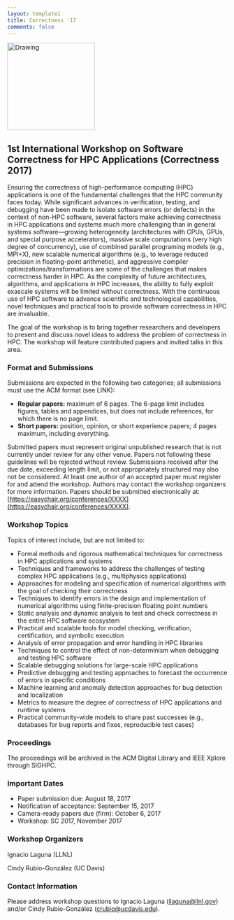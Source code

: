 ```yaml
---
layout: template1
title: Correctness '17
comments: false
---
```


<img src="2017-SC-Denver/img/picture.jpg" alt="Drawing" style="width: 200px;"/>

1st International Workshop on Software Correctness for HPC Applications (Correctness 2017)
------

Ensuring the correctness of high-performance computing (HPC) applications is one of the fundamental challenges that the HPC community faces today. While significant advances in verification, testing, and debugging have been made to isolate software errors (or defects) in the context of non-HPC software, several factors make achieving correctness in HPC applications and systems much more challenging than in general systems software—growing heterogeneity (architectures with CPUs, GPUs, and special purpose accelerators), massive scale computations (very high degree of concurrency), use of combined parallel programing models (e.g., MPI+X), new scalable numerical algorithms (e.g., to leverage reduced precision in floating-point arithmetic), and aggressive compiler optimizations/transformations are some of the challenges that makes correctness harder in HPC. As the complexity of future architectures, algorithms, and applications in HPC increases, the ability to fully exploit exascale systems will be limited without correctness. With the continuous use of HPC software to advance scientific and technological capabilities, novel techniques and practical tools to provide software correctness in HPC are invaluable.

The goal of the workshop is to bring together researchers and developers to present and discuss novel ideas to address the problem of correctness in HPC. The workshop will feature contributed papers and invited talks in this area.

### Format and Submissions

Submissions are expected in the following two categories; all submissions must use the ACM format (see LINK):

* **Regular papers:** maximum of 6 pages. The 6-page limit includes figures, tables and appendices, but does not include references, for which there is no page limit.
* **Short papers:** position, opinion, or short experience papers; 4 pages maximum, including everything.

Submitted papers must represent original unpublished research that is not currently under review for any other venue. Papers not following these guidelines will be rejected without review. Submissions received after the due date, exceeding length limit, or not appropriately structured may also not be considered. At least one author of an accepted paper must register for and attend the workshop. Authors may contact the workshop organizers for more information. Papers should be submitted electronically at: [https://easychair.org/conferences/XXXX](https://easychair.org/conferences/XXXX).

### Workshop Topics

Topics of interest include, but are not limited to:

*	Formal methods and rigorous mathematical techniques for correctness in HPC applications and systems
*	Techniques and frameworks to address the challenges of testing complex HPC applications (e.g., multiphysics applications)
*	Approaches for modeling and specification of numerical algorithms with the goal of checking their correctness
*	Techniques to identify errors in the design and implementation of numerical algorithms using finite-precision floating point numbers
*	Static analysis and dynamic analysis to test and check correctness in the entire HPC software ecosystem
*	Practical and scalable tools for model checking, verification, certification, and symbolic execution
*	Analysis of error propagation and error handling in HPC libraries
*	Techniques to control the effect of non-determinism when debugging and testing HPC software
*	Scalable debugging solutions for large-scale HPC applications
*	Predictive debugging and testing approaches to forecast the occurrence of errors in specific conditions
*	Machine learning and anomaly detection approaches for bug detection and localization
*	Metrics to measure the degree of correctness of HPC applications and runtime systems
*	Practical community-wide models to share past successes (e.g., databases for bug reports and fixes, reproducible test cases)

### Proceedings

The proceedings will be archived in the ACM Digital Library and IEEE Xplore through SIGHPC.

### Important Dates

* Paper submission due: August 18, 2017
* Notification of acceptance: September 15, 2017
* Camera-ready papers due (firm): October 6, 2017
* Workshop: SC 2017, November 2017

### Workshop Organizers

Ignacio Laguna (LLNL)

Cindy Rubio-González (UC Davis)


### Contact Information

Please address workshop questions to Ignacio Laguna (ilaguna@llnl.gov) and/or Cindy Rubio-González (crubio@ucdavis.edu).

